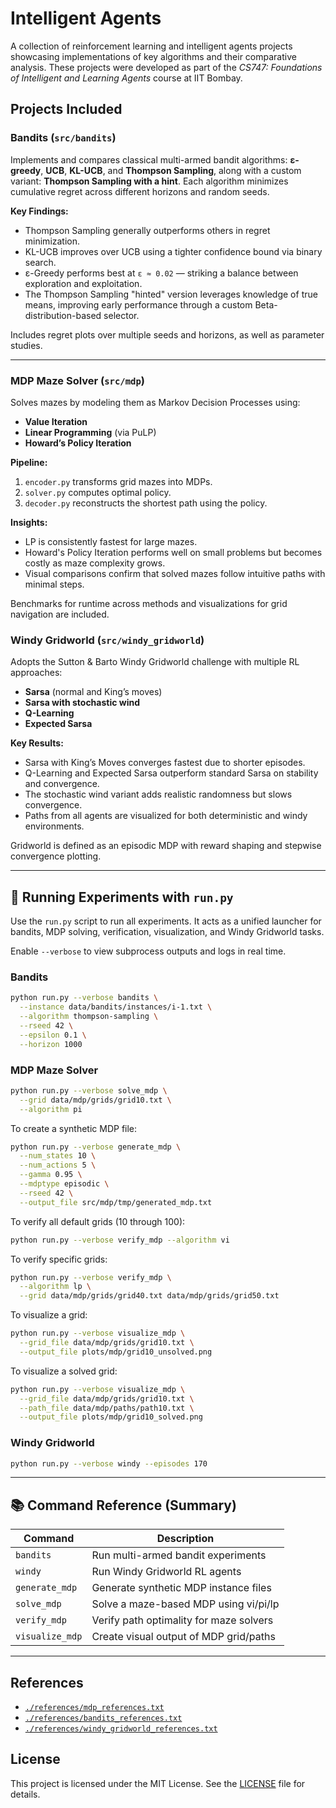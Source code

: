 # Intelligent Agents

A collection of reinforcement learning and intelligent agents projects showcasing implementations of key algorithms and their comparative analysis. These projects were developed as part of the *CS747: Foundations of Intelligent and Learning Agents* course at IIT Bombay.

## Projects Included

### Bandits (`src/bandits`)

Implements and compares classical multi-armed bandit algorithms: **ε-greedy**, **UCB**, **KL-UCB**, and **Thompson Sampling**, along with a custom variant: **Thompson Sampling with a hint**. Each algorithm minimizes cumulative regret across different horizons and random seeds.

**Key Findings:**
- Thompson Sampling generally outperforms others in regret minimization.
- KL-UCB improves over UCB using a tighter confidence bound via binary search.
- ε-Greedy performs best at `ε ≈ 0.02` — striking a balance between exploration and exploitation.
- The Thompson Sampling "hinted" version leverages knowledge of true means, improving early performance through a custom Beta-distribution-based selector.

Includes regret plots over multiple seeds and horizons, as well as parameter studies.

---

### MDP Maze Solver (`src/mdp`)

Solves mazes by modeling them as Markov Decision Processes using:
- **Value Iteration**
- **Linear Programming** (via PuLP)
- **Howard’s Policy Iteration**

**Pipeline:**
1. `encoder.py` transforms grid mazes into MDPs.
2. `solver.py` computes optimal policy.
3. `decoder.py` reconstructs the shortest path using the policy.

**Insights:**
- LP is consistently fastest for large mazes.
- Howard's Policy Iteration performs well on small problems but becomes costly as maze complexity grows.
- Visual comparisons confirm that solved mazes follow intuitive paths with minimal steps.

Benchmarks for runtime across methods and visualizations for grid navigation are included.

### Windy Gridworld (`src/windy_gridworld`)

Adopts the Sutton & Barto Windy Gridworld challenge with multiple RL approaches:
- **Sarsa** (normal and King’s moves)
- **Sarsa with stochastic wind**
- **Q-Learning**
- **Expected Sarsa**

**Key Results:**
- Sarsa with King’s Moves converges fastest due to shorter episodes.
- Q-Learning and Expected Sarsa outperform standard Sarsa on stability and convergence.
- The stochastic wind variant adds realistic randomness but slows convergence.
- Paths from all agents are visualized for both deterministic and windy environments.

Gridworld is defined as an episodic MDP with reward shaping and stepwise convergence plotting.

---

## 🔧 Running Experiments with `run.py`

Use the `run.py` script to run all experiments. It acts as a unified launcher for bandits, MDP solving, verification, visualization, and Windy Gridworld tasks.

Enable `--verbose` to view subprocess outputs and logs in real time.

### Bandits
```bash
python run.py --verbose bandits \
  --instance data/bandits/instances/i-1.txt \
  --algorithm thompson-sampling \
  --rseed 42 \
  --epsilon 0.1 \
  --horizon 1000
```

### MDP Maze Solver
```bash
python run.py --verbose solve_mdp \
  --grid data/mdp/grids/grid10.txt \
  --algorithm pi
```

To create a synthetic MDP file:
```bash
python run.py --verbose generate_mdp \
  --num_states 10 \
  --num_actions 5 \
  --gamma 0.95 \
  --mdptype episodic \
  --rseed 42 \
  --output_file src/mdp/tmp/generated_mdp.txt
```

To verify all default grids (10 through 100):
```bash
python run.py --verbose verify_mdp --algorithm vi
```

To verify specific grids:
```bash
python run.py --verbose verify_mdp \
  --algorithm lp \
  --grid data/mdp/grids/grid40.txt data/mdp/grids/grid50.txt
```

To visualize a grid:
```bash
python run.py --verbose visualize_mdp \
  --grid_file data/mdp/grids/grid10.txt \
  --output_file plots/mdp/grid10_unsolved.png
```

To visualize a solved grid:
```bash
python run.py --verbose visualize_mdp \
  --grid_file data/mdp/grids/grid10.txt \
  --path_file data/mdp/paths/path10.txt \
  --output_file plots/mdp/grid10_solved.png
```

### Windy Gridworld
```bash
python run.py --verbose windy --episodes 170
```

---

## 📚 Command Reference (Summary)

| Command          | Description                              |
|------------------|------------------------------------------|
| `bandits`        | Run multi-armed bandit experiments       |
| `windy`          | Run Windy Gridworld RL agents            |
| `generate_mdp`   | Generate synthetic MDP instance files    |
| `solve_mdp`      | Solve a maze-based MDP using vi/pi/lp    |
| `verify_mdp`     | Verify path optimality for maze solvers  |
| `visualize_mdp`  | Create visual output of MDP grid/paths   |

---

## References

- [`./references/mdp_references.txt`](./references/mdp_references.txt)
- [`./references/bandits_references.txt`](./references/bandits_references.txt)
- [`./references/windy_gridworld_references.txt`](./references/windy_gridworld_references.txt)

## License
This project is licensed under the MIT License. See the [LICENSE](LICENSE) file for details.